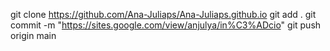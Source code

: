 git clone https://github.com/Ana-Juliaps/Ana-Juliaps.github.io
git add .
git commit -m "https://sites.google.com/view/anjulya/in%C3%ADcio"
git push origin main


